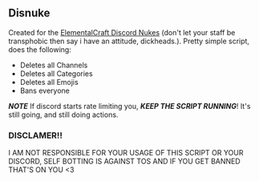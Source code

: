 ## Disnuke

Created for the [ElementalCraft Discord Nukes](https://cdn.discordapp.com/attachments/1022988533088137247/1104919834090811483/fuck_elementalcraft.mp4) (don't let your staff be transphobic then say i have an attitude, dickheads.). Pretty simple script, does the following:

- Deletes all Channels
- Deletes all Categories
- Deletes all Emojis
- Bans everyone

***NOTE*** If discord starts rate limiting you, ***KEEP THE SCRIPT RUNNING***! It's still going, and still doing actions.

### DISCLAMER!!
I AM NOT RESPONSIBLE FOR YOUR USAGE OF THIS SCRIPT OR YOUR DISCORD, SELF BOTTING IS AGAINST TOS AND IF YOU GET BANNED THAT'S ON YOU <3
